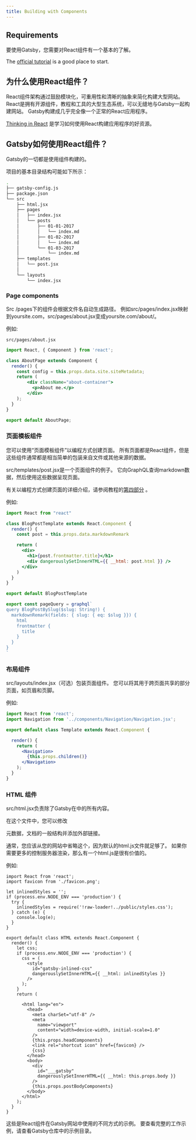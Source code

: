 ```yaml
---
title: Building with Components
---
```

## Requirements

要使用Gatsby，您需要对React组件有一个基本的了解。

The [official tutorial](https://facebook.github.io/react/tutorial/tutorial.html) is a good place to start.

## 为什么使用React组件？

React组件架构通过鼓励模块化，可重用性和清晰的抽象来简化构建大型网站。 React是拥有开源组件，教程和工具的大型生态系统，可以无缝地与Gatsby一起构建网站。 Gatsby构建成几乎完全像一个正常的React应用程序。

[Thinking in React](https://facebook.github.io/react/docs/thinking-in-react.html) 是学习如何使用React构建应用程序的好资源。

## Gatsby如何使用React组件？

Gatsby的一切都是使用组件构建的。

项目的基本目录结构可能如下所示：

```sh
.
├── gatsby-config.js
├── package.json
└── src
    ├── html.jsx
    ├── pages
    │   ├── index.jsx
    │   └── posts
    │       ├── 01-01-2017
    │       │   └── index.md
    │       ├── 01-02-2017
    │       │   └── index.md
    │       └── 01-03-2017
    │           └── index.md
    ├── templates
    │   └── post.jsx
    │
    └── layouts
        └── index.jsx
```

### Page components

Src /pages下的组件会根据文件名自动生成路径。 例如src/pages/index.jsx映射到yoursite.com，src/pages/about.jsx变成yoursite.com/about/。

例如:

`src/pages/about.jsx`

```jsx
import React, { Component } from 'react';

class AboutPage extends Component {
  render() {
    const config = this.props.data.site.siteMetadata;
    return (
        <div className="about-container">
          <p>About me.</p>
        </div>
    );
  }
}

export default AboutPage;
```

### 页面模板组件

您可以使用“页面模板组件”以编程方式创建页面。 所有页面都是React组件，但是这些组件通常都是相当简单的包装来自文件或其他来源的数据。

src/templates/post.jsx是一个页面组件的例子。 它向GraphQL查询markdown数据，然后使用这些数据呈现页面。

有关以编程方式创建页面的详细介绍，请参阅教程的[第四部分](/tutorial/part-four/) 。

例如:

```jsx
import React from "react"

class BlogPostTemplate extends React.Component {
  render() {
    const post = this.props.data.markdownRemark

    return (
      <div>
        <h1>{post.frontmatter.title}</h1>
        <div dangerouslySetInnerHTML={{ __html: post.html }} />
      </div>
    )
  }
}

export default BlogPostTemplate

export const pageQuery = graphql`
query BlogPostBySlug($slug: String!) {
  markdownRemark(fields: { slug: { eq: $slug }}) {
    html
    frontmatter {
      title
    }
  }
}
`
```

### 布局组件

src/layouts/index.jsx（可选）包装页面组件。 您可以将其用于跨页面共享的部分页面，如页眉和页脚。

例如:

```jsx
import React from 'react';
import Navigation from '../components/Navigation/Navigation.jsx';

export default class Template extends React.Component {

  render() {
    return (
      <Navigation>
        {this.props.children()}
      </Navigation>
    );
  }
}
```

### HTML 组件

src/html.jsx负责除了Gatsby在中的所有内容。

在这个文件中，您可以修改

<head>
  元数据，文档的一般结构并添加外部链接。</p> 
  
  <p>
    通常，您应该从您的网站中省略这个，因为默认的html.js文件就足够了。 如果你需要更多的控制服务器渲染，那么有一个html.js是很有价值的。
  </p>
  
  <p>
    例如:
  </p>
  
  <pre><code class="jsx">import React from 'react';
import favicon from './favicon.png';

let inlinedStyles = '';
if (process.env.NODE_ENV === 'production') {
  try {
    inlinedStyles = require('!raw-loader!../public/styles.css');
  } catch (e) {
    console.log(e);
  }
}

export default class HTML extends React.Component {
  render() {
    let css;
    if (process.env.NODE_ENV === 'production') {
      css = (
        &lt;style
          id="gatsby-inlined-css"
          dangerouslySetInnerHTML={{ __html: inlinedStyles }}
        /&gt;
      );
    }
    return (

      &lt;html lang="en"&gt;
        &lt;head&gt;
          &lt;meta charSet="utf-8" /&gt;
          &lt;meta
            name="viewport"
            content="width=device-width, initial-scale=1.0"
          /&gt;
          {this.props.headComponents}
          &lt;link rel="shortcut icon" href={favicon} /&gt;
          {css}
        &lt;/head&gt;
        &lt;body&gt;
          &lt;div
            id="___gatsby"
            dangerouslySetInnerHTML={{ __html: this.props.body }}
          /&gt;
          {this.props.postBodyComponents}
        &lt;/body&gt;
      &lt;/html&gt;
    );
  }
}
</code></pre>
  
  <p>
    这些是React组件在Gatsby网站中使用的不同方式的示例。 要查看完整的工作示例，请查看Gatsby仓库中的示例目录。
  </p>